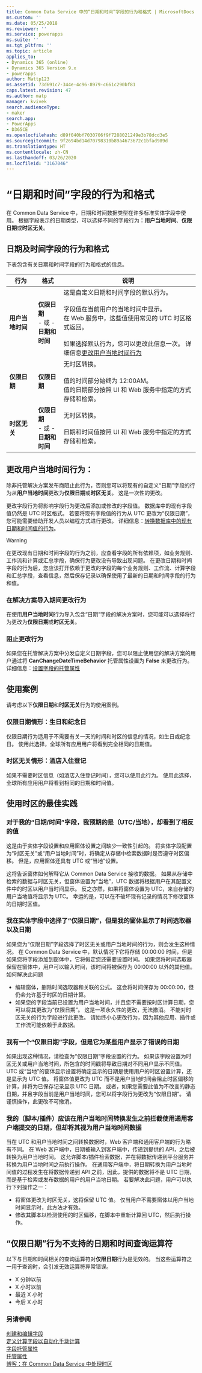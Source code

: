 ```yaml
---
title: Common Data Service 中的“日期和时间”字段的行为和格式 | MicrosoftDocs
ms.custom: ''
ms.date: 05/25/2018
ms.reviewer: ''
ms.service: powerapps
ms.suite: ''
ms.tgt_pltfrm: ''
ms.topic: article
applies_to:
- Dynamics 365 (online)
- Dynamics 365 Version 9.x
- powerapps
author: Mattp123
ms.assetid: 73d691c7-344e-4c96-8979-c661c290bf81
caps.latest.revision: 47
ms.author: matp
manager: kvivek
search.audienceType:
- maker
search.app:
- PowerApps
- D365CE
ms.openlocfilehash: d89f040bf7030706f9f7288021249e3b78dcd3e5
ms.sourcegitcommit: 9f2694bd14d70798310b89a4673672c1bfad989d
ms.translationtype: HT
ms.contentlocale: zh-CN
ms.lasthandoff: 03/26/2020
ms.locfileid: "3167046"
---
```

# <a name="behavior-and-format-of-the-date-and-time-field"></a>“日期和时间”字段的行为和格式

在 Common Data Service 中，日期和时间数据类型在许多标准实体字段中使用。 根据字段表示的日期类型，可以选择不同的字段行为：**用户当地时间**、**仅限日期**或**时区无关**。  
  
<a name="Behavior"></a>   

## <a name="date-and-time-field-behavior-and-format"></a>日期及时间字段的行为和格式  

下表包含有关日期和时间字段的行为和格式的信息。  
  
|行为|格式|说明|  
|--------------|------------|-------------------------------|  
|**用户当地时间** |**仅限日期**<br />- 或 -<br />**日期和时间**|这是自定义日期和时间字段的默认行为。<br /><br />字段值在当前用户的当地时间中显示。<br />在 Web 服务中，这些值使用常见的 UTC 时区格式返回。<br /><br />如果选择默认行为，您可以更改此信息一次。 详细信息[更改用户当地时间行为](#change-user-local-behavior)|  
|**仅限日期**|**仅限日期**|无时区转换。<br /><br />值的时间部分始终为 12:00AM。<br />值的日期部分按照 UI 和 Web 服务中指定的方式存储和检索。|  
|**时区无关**|**仅限日期**<br />- 或 -<br />**日期和时间**|无时区转换。<br /><br />日期和时间值按照 UI 和 Web 服务中指定的方式存储和检索。|  

## <a name="change-user-local-behavior"></a>更改用户当地时间行为：

除非托管解决方案发布商阻止此行为，否则您可以将现有的自定义“日期”字段的行为从**用户当地时间**更改为**仅限日期**或**时区无关**。 这是一次性的更改。

更改字段行为将影响字段行为更改后添加或修改的字段值。 数据库中的现有字段值仍然是 UTC 时区格式。 若要将现有字段值的行为从 UTC 更改为“仅限日期”，您可能需要借助开发人员以编程方式进行更改。 详细信息：[转换数据库中的现有日期和时间值的行为](/dynamics365/customer-engagement/developer/behavior-format-date-time-attribute#convert-behavior-of-existing-date-and-time-values-in-the-database)。 

> [!WARNING]
> 在更改现有日期和时间字段的行为之前，应查看字段的所有依赖项，如业务规则、工作流和计算或汇总字段，确保行为更改没有导致出现问题。 在更改日期和时间字段的行为后，您应该打开依赖于更改的字段的每个业务规则、工作流、计算字段和汇总字段，查看信息，然后保存记录以确保使用了最新的日期和时间字段的行为和值。 

### <a name="change-behavior-during-a-solution-import"></a>在解决方案导入期间更改行为

在使用**用户当地时间**行为导入包含“日期”字段的解决方案时，您可能可以选择将行为更改为**仅限日期**或**时区无关**。  

### <a name="prevent-changing-behavior"></a>阻止更改行为

如果您在托管解决方案中分发自定义日期字段，您可以阻止使用您的解决方案的用户通过将 **CanChangeDateTimeBehavior** 托管属性设置为 **False** 来更改行为。 详细信息：[设置字段的托管属性](set-managed-properties-for-field.md)
  
## <a name="use-cases"></a>使用案例 

请考虑以下**仅限日期**和**时区无关**行为的使用案例。

### <a name="date-only-scenario-birthdays-and-anniversaries"></a>仅限日期情形：生日和纪念日

仅限日期行为适用于不需要有关一天的时间和时区的信息的情况，如生日或纪念日。 使用此选择，全球所有应用用户将看到完全相同的日期值。  
  
### <a name="time-zone-independent-scenario-hotel-check-in"></a>时区无关情形：酒店入住登记

如果不需要时区信息（如酒店入住登记时间），您可以使用此行为。 使用此选择，全球所有应用用户将看到相同的日期和时间值。  


## <a name="best-practices-for-using-time-zone"></a>使用时区的最佳实践

### <a name="for-my-datetime-field-i-was-expecting-utclocal-and-i-am-seeing-the-opposite-value"></a>对于我的“日期/时间”字段，我预期的是（UTC/当地），却看到了相反的值

这是由于实体字段设置和应用窗体设置之间缺少一致性引起的。 将实体字段配置为“时区无关”或“用户当地时间”时，将确定从存储中检索数据时是否遵守时区偏移。 但是，应用窗体还具有 UTC 或“当地”设置。 
 
这将告诉窗体如何解释它从 Common Data Service 接收的数据。 如果从存储中检索的数据与时区无关，但窗体设置为“当地”，UTC 数据将根据用户在其配置文件中的时区以用户当时间显示。 反之亦然，如果将窗体设置为 UTC，来自存储的用户当地值将显示为 UTC。 幸运的是，可以在不破坏现有记录的情况下修改窗体的日期时区值。

### <a name="i-picked-date-only-in-my-entity-field-but-my-form-is-showing-a-time-picker-along-with-the-date"></a>我在实体字段中选择了“仅限日期”，但是我的窗体显示了时间选取器以及日期

如果您为“仅限日期”字段选择了时区无关或用户当地时间的行为，则会发生这种情况。 在 Common Data Service 中，默认情况下它将存储 00:00:00 时间，但是如果您将字段添加到窗体中，它将假定您还需要设置时间。 如果您将时间选取器保留在窗体中，用户可以输入时间，该时间将被保存为 00:00:00 以外的其他值。 如何解决此问题
* 编辑窗体，删除时间选取器和关联的公式。 这会将时间保存为 00:00:00，但仍会允许基于时区的日期计算。
* 如果您的字段当前已设置为用户当地时间，并且您不需要按时区计算日期，您可以将其更改为“仅限日期”。 这是一项永久性的更改，无法撤消。 不能对时区无关的行为字段进行此更改。 请始终小心更改行为，因为其他应用、插件或工作流可能依赖于此数据。

### <a name="i-have-a-date-only-field-but-it-is-showing-the-wrong-date-for-some-users"></a>我有一个“仅限日期”字段，但是它为某些用户显示了错误的日期
如果出现这种情况，请检查为“仅限日期”字段设置的行为。 如果该字段设置为时区无关或用户当地时间，所包含的时间戳将导致日期对不同用户显示不同值。 UTC 或“当地”的窗体显示设置将确定显示的日期是使用用户的时区设置计算，还是显示为 UTC 值。 将窗体值更改为 UTC 而不是用户当地时间会阻止时区偏移的计算，并将为已保存记录显示 UTC 日期。 或者，如果您需要此值为不改变的静态日期，并且字段当前是用户当地时间，您可以将字段行为更改为“仅限日期”。 请谨慎操作，此更改不可撤消。

### <a name="my-scriptplug-in-is-supposed-to-intercept-the-date-submitted-using-the-universal-client-before-the-user-local-conversion-occurs-but-instead-it-is-being-treated-as-user-local-data"></a>我的（脚本/插件）应该在用户当地时间转换发生之前拦截使用通用客户端提交的日期，但却将其视为用户当地时间数据 

当在 UTC 和用户当地时间之间转换数据时，Web 客户端和通用客户端的行为略有不同。 在 Web 客户端中，日期被输入到客户端中，传递到提供的 API，之后被转换为用户当地时间。 这允许脚本/插件检索数据，并在将数据传递到平台服务并转换为用户当地时间之前执行操作。 在通用客户端中，将日期转换为用户当地时间值的过程发生在将数据传递到 API 之前，因此，提供的数据将不是 UTC 日期，而是基于检索或发布数据的用户的用户当地日期。 若要解决此问题，用户可以执行下列操作之一：

* 将窗体更改为时区无关，这将保留 UTC 值。 仅当用户不需要窗体以用户当地时间显示时，此方法才有效。
* 修改其脚本以检测使用的时区偏移，在脚本中重新计算回 UTC，然后执行操作。

## <a name="date-and-time-query-operators-not-supported-for-date-only-behavior"></a>“仅限日期”行为不支持的日期和时间查询运算符  

以下与日期和时间相关的查询运算符对**仅限日期**行为是无效的。 当这些运算符之一用于查询时，会引发无效运算符异常错误。  
  
- X 分钟以前  
- X 小时以前  
- 最近 X 小时  
- 今后 X 小时  

  
### <a name="see-also"></a>另请参阅

[创建和编辑字段](create-edit-fields.md)<br />
[定义计算字段以自动化手动计算](define-calculated-fields.md)<br />
[字段托管属性](set-managed-properties-metadata.md#view-and-edit-field-managed-properties)<br />
[托管属性](solutions-overview.md#managed-properties)  
[博客：在 Common Data Service 中处理时区](https://powerapps.microsoft.com/en-us/blog/working-with-time-zones-in-the-common-data-service/)


